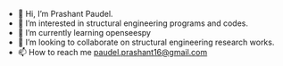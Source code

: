 - 👋 Hi, I’m Prashant Paudel.
- 👀 I’m interested in structural engineering programs and codes.
- 🌱 I’m currently learning openseespy
- 💞️ I’m looking to collaborate on structural engineering research works.
- 📫 How to reach me paudel.prashant16@gmail.com

<!---
2020CES2736/2020CES2736 is a ✨ special ✨ repository because its `README.md` (this file) appears on your GitHub profile.
You can click the Preview link to take a look at your changes.
--->
